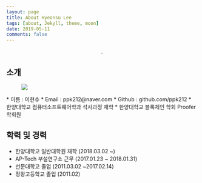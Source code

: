 ```yaml
---
layout: page
title: About Hyeonsu Lee
tags: [about, Jekyll, theme, moon]
date: 2019-05-11
comments: false
---
```


<!--<center><a href="http://taylantatli.github.io/Moon"><b>Moon</b></a> is a minimal, one column jekyll theme.</center>-->
<center> .</center>

## 소개
<figure>
  <a><img src="https://github.com/ppk212/ppk212.github.io/tree/master/assets/img/hslee.jpg"></a>
</figure>
* 이름 : 이현수
* Email : ppk212@naver.com
* Github : github.com/ppk212
* 한양대학교 컴퓨터소프트웨어학과 석사과정 재학
* 한양대학교 블록체인 학회 Proofer 학회원

## 학력 및 경력
* 한양대학교 일반대학원 재학 (2018.03.02 ~)
* AP-Tech 부설연구소 근무 (2017.01.23 ~ 2018.01.31)
* 선문대학교 졸업 (2011.03.02 ~2017.02.14)
* 정왕고등학교 졸업 (2011.02)
